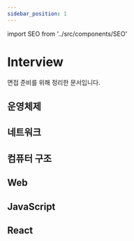 ```yaml
---
sidebar_position: 1
---
```


import SEO from '../src/components/SEO'

<SEO/>

# Interview

면접 준비를 위해 정리한 문서입니다.

## 운영체제

## 네트워크

## 컴퓨터 구조

## Web

## JavaScript

## React

